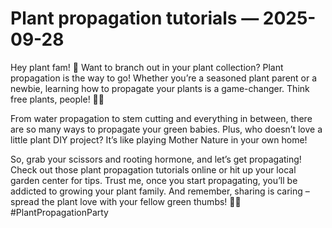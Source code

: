 # Plant propagation tutorials — 2025-09-28

Hey plant fam! 🌿 Want to branch out in your plant collection? Plant propagation is the way to go! Whether you’re a seasoned plant parent or a newbie, learning how to propagate your plants is a game-changer. Think free plants, people! 🌱💸

From water propagation to stem cutting and everything in between, there are so many ways to propagate your green babies. Plus, who doesn’t love a little plant DIY project? It’s like playing Mother Nature in your own home!

So, grab your scissors and rooting hormone, and let’s get propagating! Check out those plant propagation tutorials online or hit up your local garden center for tips. Trust me, once you start propagating, you’ll be addicted to growing your plant family. And remember, sharing is caring – spread the plant love with your fellow green thumbs! 🌱💚 #PlantPropagationParty